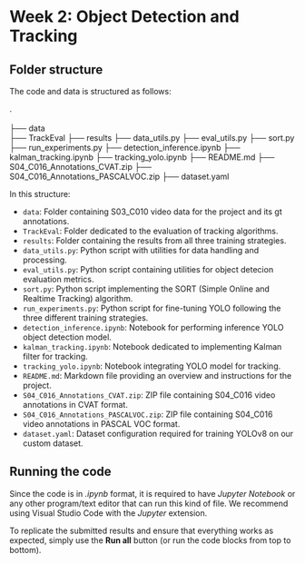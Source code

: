 # Week 2: Object Detection and Tracking

## Folder structure 
The code and data is structured as follows:
   
   . <br>             
   ├── data <br>
   ├── TrackEval
   ├── results
   ├── data_utils.py
   ├── eval_utils.py
   ├── sort.py
   ├── run_experiments.py
   ├── detection_inference.ipynb
   ├── kalman_tracking.ipynb
   ├── tracking_yolo.ipynb
   ├── README.md
   ├── S04_C016_Annotations_CVAT.zip
   ├── S04_C016_Annotations_PASCALVOC.zip
   ├── dataset.yaml

In this structure:

* `data`: Folder containing S03_C010 video data for the project and its gt annotations.
* `TrackEval`: Folder dedicated to the evaluation of tracking algorithms.
* `results`: Folder containing the results from all three training strategies.
* `data_utils.py`: Python script with utilities for data handling and processing.
* `eval_utils.py`: Python script containing utilities for object detecion evaluation metrics.
* `sort.py`: Python script implementing the SORT (Simple Online and Realtime Tracking) algorithm.
* `run_experiments.py`: Python script for fine-tuning YOLO following the three different training strategies.
* `detection_inference.ipynb`: Notebook for performing inference YOLO object detection model.
* `kalman_tracking.ipynb`: Notebook dedicated to implementing Kalman filter for tracking.
* `tracking_yolo.ipynb`: Notebook integrating YOLO model for tracking.
* `README.md`: Markdown file providing an overview and instructions for the project.
* `S04_C016_Annotations_CVAT.zip`: ZIP file containing S04_C016 video annotations in CVAT format.
* `S04_C016_Annotations_PASCALVOC.zip`: ZIP file containing S04_C016 video annotations in PASCAL VOC format.
* `dataset.yaml`: Dataset configuration required for training YOLOv8 on our custom dataset.


## Running the code
Since the code is in _.ipynb_ format, it is required to have _Jupyter Notebook_ or any other program/text editor that can run this kind of file. We recommend using Visual Studio Code with the _Jupyter_ extension.

To replicate the submitted results and ensure that everything works as expected, simply use the __Run all__ button (or run the code blocks from top to bottom).
